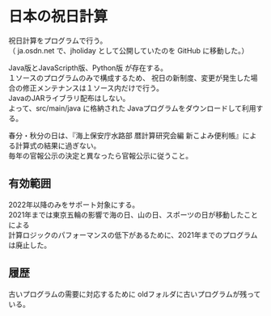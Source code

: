 # 日本の祝日計算

祝日計算をプログラムで行う。<br/>
（ ja.osdn.net で、jholiday として公開していたのを GitHub に移動した。）

Java版とJavaScripth版、Python版 が存在する。<br/>
１ソースのプログラムのみで構成するため、 祝日の新制度、変更が発生した場合の修正メンテナンスは１ソース内だけで行う。<br/>
JavaのJARライブラリ配布はしない。<br/>
よって、src/main/java に格納された Javaプログラムをダウンロードして利用する。


春分・秋分の日は、『海上保安庁水路部 暦計算研究会編 新こよみ便利帳』による計算式の結果に過ぎない。<br/>
毎年の官報公示の決定と異なったら官報公示に従うこと。

## 有効範囲
2022年以降のみをサポート対象にする。<br/>
2021年までは東京五輪の影響で海の日、山の日、スポーツの日が移動したことによる<br/>
計算ロジックのパフォーマンスの低下があるために、2021年までのプログラムは廃止した。<br/>

## 履歴
古いプログラムの需要に対応するために oldフォルダに古いプログラムが残っている。

